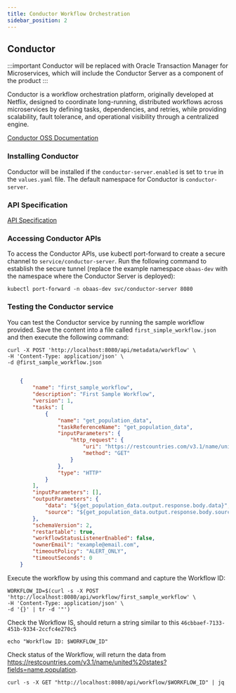 ```yaml
---
title: Conductor Workflow Orchestration
sidebar_position: 2
---
```

## Conductor

:::important
Conductor will be replaced with Oracle Transaction Manager for Microservices, which will include the Conductor Server as a component of the product
:::

Conductor is a workflow orchestration platform, originally developed at Netflix, designed to coordinate long-running, distributed workflows across microservices by defining tasks, dependencies, and retries, while providing scalability, fault tolerance, and operational visibility through a centralized engine.

[Conductor OSS Documentation](https://docs.conductor-oss.org)

### Installing Conductor

Conductor will be installed if the `conductor-server.enabled` is set to `true` in the `values.yaml` file. The default namespace for Conductor is `conductor-server`.

### API Specification

[API Specification](https://docs.conductor-oss.org/documentation/api/index.html)

### Accessing Conductor APIs

To access the Conductor APIs, use kubectl port-forward to create a secure channel to `service/conductor-server`. Run the following command to establish the secure tunnel (replace the example namespace `obaas-dev` with the namespace where the Conductor Server is deployed):

```shell
kubectl port-forward -n obaas-dev svc/conductor-server 8080
```

### Testing the Conductor service

You can test the Conductor service by running the sample workflow provided. Save the content into a file called `first_simple_workflow.json` and then execute the following command:

```shell
curl -X POST 'http://localhost:8080/api/metadata/workflow' \
-H 'Content-Type: application/json' \
-d @first_sample_workflow.json
```

```json
 
    {
        "name": "first_sample_workflow",
        "description": "First Sample Workflow",
        "version": 1,
        "tasks": [
            {
                "name": "get_population_data",
                "taskReferenceName": "get_population_data",
                "inputParameters": {
                    "http_request": {
                        "uri": "https://restcountries.com/v3.1/name/united%20states?fields=name,population",
                        "method": "GET"
                    }
                },
                "type": "HTTP"
            }
        ],
        "inputParameters": [],
        "outputParameters": {
            "data": "${get_population_data.output.response.body.data}",
            "source": "${get_population_data.output.response.body.source}"
        },
        "schemaVersion": 2,
        "restartable": true,
        "workflowStatusListenerEnabled": false,
        "ownerEmail": "example@email.com",
        "timeoutPolicy": "ALERT_ONLY",
        "timeoutSeconds": 0
    }

```

Execute the workflow by using this command and capture the Workflow ID:

```shell
WORKFLOW_ID=$(curl -s -X POST 'http://localhost:8080/api/workflow/first_sample_workflow' \
-H 'Content-Type: application/json' \
-d '{}' | tr -d '"')
```

Check the Workflow IS, should return a string similar to this `46cbbaef-7133-451b-9334-2ccfc4e270c5`

```shell
echo "Workflow ID: $WORKFLOW_ID"
```

Check status of the Workflow, will return the data from https://restcountries.com/v3.1/name/united%20states?fields=name,population.

```shell
curl -s -X GET "http://localhost:8080/api/workflow/$WORKFLOW_ID" | jq
```
